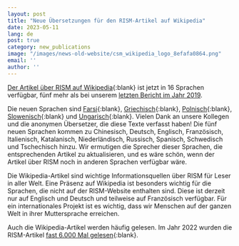 ```yaml
---
layout: post
title: "Neue Übersetzungen für den RISM-Artikel auf Wikipedia"
date: 2023-05-11
lang: de
post: true
category: new_publications
image: "/images/news-old-website/csm_wikipedia_logo_8efafa0864.png"
email: ''
author: ''
---
```


[Der Artikel über RISM auf Wikipedia](https://en.wikipedia.org/wiki/R%C3%A9pertoire_International_des_Sources_Musicales){:blank} ist jetzt in 16 Sprachen verfügbar, fünf mehr als bei unserem [letzten Bericht im Jahr 2019](/new_publications/2019/10/10/risms-wikipedia-articles-now-updated.html).  

Die neuen Sprachen sind [Farsi](https://fa.wikipedia.org/wiki/%D9%81%D9%87%D8%B1%D8%B3%D8%AA_%D8%A8%DB%8C%D9%86%E2%80%8C%D8%A7%D9%84%D9%85%D9%84%D9%84%DB%8C_%D9%85%D9%86%D8%A7%D8%A8%D8%B9_%D9%85%D9%88%D8%B3%DB%8C%D9%82%DB%8C){:blank}, [Griechisch](https://el.wikipedia.org/wiki/%CE%94%CE%B9%CE%B5%CE%B8%CE%BD%CE%AD%CF%82_%CE%95%CF%85%CF%81%CE%B5%CF%84%CE%AE%CF%81%CE%B9%CE%BF_%CE%9C%CE%BF%CF%85%CF%83%CE%B9%CE%BA%CF%8E%CE%BD_%CE%A0%CE%B7%CE%B3%CF%8E%CE%BD){:blank}, [Polnisch](https://pl.wikipedia.org/wiki/R%C3%A9pertoire_International_des_Sources_Musicales){:blank}, [Slowenisch](https://sl.wikipedia.org/wiki/R%C3%A9pertoire_International_des_Sources_Musicales){:blank} und [Ungarisch](https://hu.wikipedia.org/wiki/R%C3%A9pertoire_International_des_Sources_Musicales){:blank}. Vielen Dank an unsere Kollegen und die anonymen Übersetzer, die diese Texte verfasst haben!  Die fünf neuen Sprachen kommen zu Chinesisch, Deutsch, Englisch, Französisch, Italienisch, Katalanisch, Niederländisch, Russisch, Spanisch, Schwedisch und Tschechisch hinzu. Wir ermutigen die Sprecher dieser Sprachen, die entsprechenden Artikel zu aktualisieren, und es wäre schön, wenn der Artikel über RISM noch in anderen Sprachen verfügbar wäre.  

Die Wikipedia-Artikel sind wichtige Informationsquellen über RISM für Leser in aller Welt. Eine Präsenz auf Wikipedia ist besonders wichtig für die Sprachen, die nicht auf der RISM-Website enthalten sind. Diese ist derzeit nur auf Englisch und Deutsch und teilweise auf Französisch verfügbar. Für ein internationales Projekt ist es wichtig, dass wir Menschen auf der ganzen Welt in ihrer Muttersprache erreichen.  

Auch die Wikipedia-Artikel werden häufig gelesen. Im Jahr 2022 wurden die RISM-Artikel [fast 6.000 Mal gelesen](https://pageviews.wmcloud.org/langviews/?project=en.wikipedia.org&platform=all-access&agent=user&start=2022-05-10&end=2023-05-10&sort=views&direction=1&view=list&page=R%C3%A9pertoire%20International%20des%20Sources%20Musicales){:blank}. 
